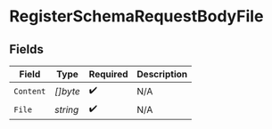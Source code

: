 # RegisterSchemaRequestBodyFile


## Fields

| Field              | Type               | Required           | Description        |
| ------------------ | ------------------ | ------------------ | ------------------ |
| `Content`          | *[]byte*           | :heavy_check_mark: | N/A                |
| `File`             | *string*           | :heavy_check_mark: | N/A                |